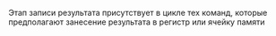 Этап записи результата присутствует в цикле тех команд, которые предполагают занесение результата в регистр или ячейку памяти